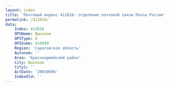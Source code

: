 ```yaml
---
layout: index
title: 'Почтовый индекс 412816: отделение почтовой связи Почты России'
permalink: /412816/
data:
    Index: 412816
    OPSName: Высокое
    OPSType: О
    OPSSubm: 410999
    Region: 'Саратовская область'
    Autonom: ''
    Area: 'Красноармейский район'
    City: Высокое
    City1: ''
    ActDate: '20030606'
    IndexOld: ''
---
```

